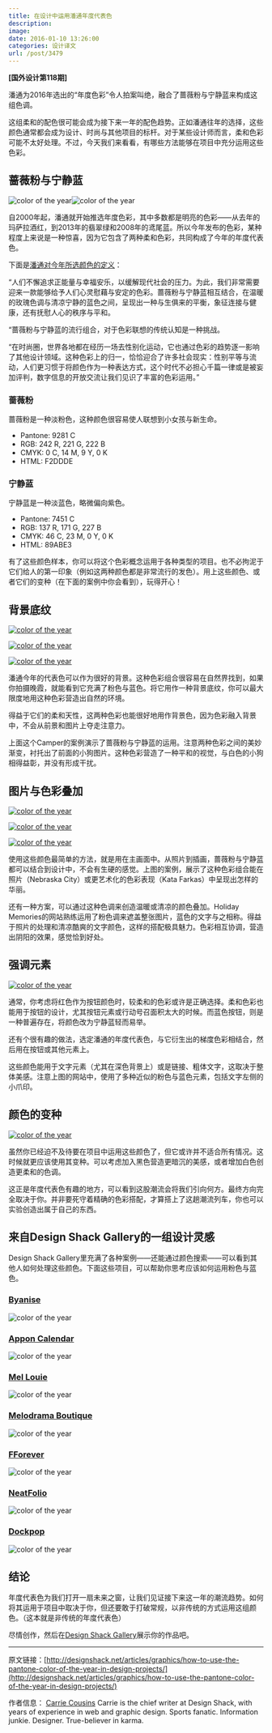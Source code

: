 ```yaml
---
title: 在设计中运用潘通年度代表色
description: 
image: 
date: 2016-01-10 13:26:00
categories: 设计译文
url: /post/3479
---
```


**[国外设计第118期]**

潘通为2016年选出的“年度色彩”令人拍案叫绝，融合了蔷薇粉与宁静蓝来构成这组色调。

这组柔和的配色很可能会成为接下来一年的配色趋势。正如潘通往年的选择，这些颜色通常都会成为设计、时尚与其他项目的标杆。对于某些设计师而言，柔和色彩可能不太好处理。不过，今天我们来看看，有哪些方法能够在项目中充分运用这些色彩。

## 蔷薇粉与宁静蓝

![color of the year](http://designshack.net/wp-content/uploads/pantone-roseQ.jpg)![color of the year](http://designshack.net/wp-content/uploads/pantone-serenity.jpg)

自2000年起，潘通就开始推选年度色彩，其中多数都是明亮的色彩——从去年的玛萨拉酒红，到2013年的翡翠绿和2008年的鸢尾蓝。所以今年发布的色彩，某种程度上来说是一种惊喜，因为它包含了两种柔和色彩，共同构成了今年的年度代表色。

下面是[潘通对今年所选颜色的定义](http://www.pantone.com/color-of-the-year-2016)：

“人们不懈追求正能量与幸福安乐，以缓解现代社会的压力。为此，我们非常需要迎来一款能够给予人们心灵慰藉与安定的色彩。蔷薇粉与宁静蓝相互结合，在温暖的玫瑰色调与清凉宁静的蓝色之间，呈现出一种与生俱来的平衡，象征连接与健康，还有抚慰人心的秩序与平和。

“蔷薇粉与宁静蓝的流行组合，对于色彩联想的传统认知是一种挑战。

“在时尚圈，世界各地都在经历一场去性别化运动，它也通过色彩的趋势逐一影响了其他设计领域。这种色彩上的归一，恰恰迎合了许多社会现实：性别平等与流动，人们更习惯于将颜色作为一种表达方式，这个时代不必担心千篇一律或是被妄加评判，数字信息的开放交流让我们见识了丰富的色彩运用。”

### 蔷薇粉

蔷薇粉是一种淡粉色，这种颜色很容易使人联想到小女孩与新生命。

* Pantone: 9281 C
* RGB: 242 R, 221 G, 222 B
* CMYK: 0 C, 14 M, 9 Y, 0 K
* HTML: F2DDDE

### 宁静蓝

宁静蓝是一种淡蓝色，略微偏向紫色。

* Pantone: 7451 C
* RGB: 137 R, 171 G, 227 B
* CMYK: 46 C, 23 M, 0 Y, 0 K
* HTML: 89ABE3

有了这些颜色样本，你可以将这个色彩概念运用于各种类型的项目。也不必拘泥于它们给人的第一印象（例如这两种颜色都是非常流行的发色）。用上这些颜色、或者它们的变种（在下面的案例中你会看到），玩得开心！

## 背景底纹

[![color of the year](http://designshack.net/wp-content/uploads/christmas-exp.jpg)](https://www.christmas.express/en/)

[![color of the year](http://designshack.net/wp-content/uploads/carandache.jpg)](http://www.carandache.com/849paulsmith/#!/)

[![color of the year](http://designshack.net/wp-content/uploads/camper.jpg)](http://labs.convoy.me/camper/#!/landing)

潘通今年的代表色可以作为很好的背景。这种色彩组合很容易在自然界找到，如果你拍摄晚霞，就能看到它充满了粉色与蓝色。将它用作一种背景底纹，你可以最大限度地用这种色彩营造出自然的环境。

得益于它们的柔和天性，这两种色彩也能很好地用作背景色，因为色彩融入背景中，不会从前景和图片上夺走注意力。

上面这个Camper的案例演示了蔷薇粉与宁静蓝的运用。注意两种色彩之间的美妙渐变，衬托出了前面的小狗图片。这种色彩营造了一种平和的视觉，与白色的小狗相得益彰，并没有形成干扰。

## 图片与色彩叠加

[![color of the year](http://designshack.net/wp-content/uploads/nebraskacity.jpg)](http://gonebraskacity.com/)

[![color of the year](http://designshack.net/wp-content/uploads/farkas.jpg)](http://katafarkas.com/)

[![color of the year](http://designshack.net/wp-content/uploads/holiday-mem.jpg)](http://www.loveholidays.com/holiday-memories/)

使用这些颜色最简单的方法，就是用在主画面中。从照片到插画，蔷薇粉与宁静蓝都可以结合到设计中，不会有生硬的感觉。上图的案例，展示了这种色彩组合能在照片（Nebraska City）或更艺术化的色彩表现（Kata Farkas）中呈现出怎样的华丽。

还有一种方案，可以通过这种色调来创造温暖或清凉的颜色叠加。Holiday Memories的网站熟练运用了粉色调来遮盖整张图片，蓝色的文字与之相称。得益于照片的处理和清凉酷爽的文字颜色，这样的搭配极具魅力。色彩相互协调，营造出阴阳的效果，感觉恰到好处。

## 强调元素

[![color of the year](http://designshack.net/wp-content/uploads/walkies.jpg)](http://www.totallywaggedout.co.uk/)

通常，你考虑将红色作为按钮颜色时，较柔和的色彩或许是正确选择。柔和色彩也能用于按钮的设计，尤其按钮元素或行动号召面积太大的时候。而蓝色按钮，则是一种普遍存在，将颜色改为宁静蓝轻而易举。

还有个很有趣的做法，选定潘通的年度代表色，与它衍生出的梯度色彩相结合，然后用在按钮或其他元素上。

这些颜色能用于文字元素（尤其在深色背景上）或是链接、粗体文字，这取决于整体美感。注意上图的网站中，使用了多种近似的粉色与蓝色元素，包括文字左侧的小爪印。

## 颜色的变种

[![color of the year](http://designshack.net/wp-content/uploads/holm.jpg)](http://holmmarcher.dk/en/)

虽然你已经迫不及待要在项目中运用这些颜色了，但它或许并不适合所有情况。这时候就更应该使用其变种。可以考虑加入黑色营造更暗沉的美感，或者增加白色创造更柔和的色调。

这正是年度代表色有趣的地方，可以看到这股潮流会将我们引向何方。最终方向完全取决于你。并非要死守着精确的色彩搭配，才算搭上了这趟潮流列车，你也可以实验创造出属于自己的东西。

## 来自Design Shack Gallery的一组设计灵感

Design Shack Gallery里充满了各种案例——还能通过颜色搜索——可以看到其他人如何处理这些颜色。下面这些项目，可以帮助你思考应该如何运用粉色与蓝色。

### [Byanise](http://designshack.net/design/byanise)
![color of the year](http://designshack.net/images/designs/byanise.jpg)

### [Appon Calendar](http://designshack.net/design/appon-calendar)
![color of the year](http://designshack.net/images/designs/appon-calendar.jpg)

### [Mel Louie](http://designshack.net/design/mel-louie)
![color of the year](http://designshack.net/images/designs/mel-louie.jpg)

### [Melodrama Boutique](http://designshack.net/design/melodrama-boutique)
![color of the year](http://designshack.net/images/designs/melodrama-boutique.jpg)

### [FForever](http://designshack.net/design/teamgeek)
![color of the year](http://designshack.net/images/designs/teamgeek.jpg)

### [NeatFolio](http://designshack.net/design/neatfolio)
![color of the year](http://designshack.net/images/designs/neatfolio.jpg)

### [Dockpop](http://designshack.net/design/dockpop)
![color of the year](http://designshack.net/images/designs/dockpop.jpg)

## 结论

年度代表色为我们打开一扇未来之窗，让我们见证接下来这一年的潮流趋势。如何将其运用于项目中取决于你，但还要敢于打破常规，以非传统的方式运用这组颜色。（这本就是非传统的年度代表色）

尽情创作，然后在[Design Shack Gallery](http://designshack.net/gallery)展示你的作品吧。

---

原文链接：[http://designshack.net/articles/graphics/how-to-use-the-pantone-color-of-the-year-in-design-projects/](http://designshack.net/articles/graphics/how-to-use-the-pantone-color-of-the-year-in-design-projects/)

作者信息：
[Carrie Cousins](http://designshack.net/author/carriecousins/)
Carrie is the chief writer at Design Shack, with years of experience in web and graphic design. Sports fanatic. Information junkie. Designer. True-believer in karma.